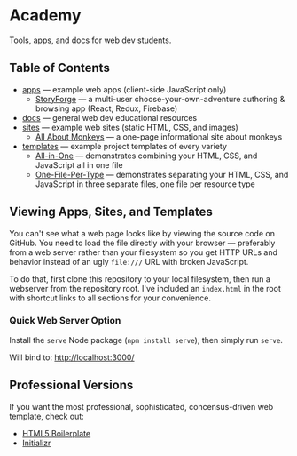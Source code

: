 # Academy

Tools, apps, and docs for web dev students.

## Table of Contents

* [apps](apps/) &mdash; example web apps (client-side JavaScript only)
    * [StoryForge](apps/storyforge) &mdash; a multi-user choose-your-own-adventure authoring & browsing app (React, Redux, Firebase)
* [docs](docs/) &mdash; general web dev educational resources
* [sites](sites/) &mdash; example web sites (static HTML, CSS, and images)
    * [All About Monkeys](sites/monkeys/) &mdash; a one-page informational site about monkeys
* [templates](templates/) &mdash; example project templates of every variety
    * [All-in-One](templates/all-in-one/) &mdash; demonstrates combining your HTML, CSS, and JavaScript all in one file
    * [One-File-Per-Type](templates/one-file-per-type/) &mdash; demonstrates separating your HTML, CSS, and JavaScript in three separate files, one file per resource type

## Viewing Apps, Sites, and Templates

You can't see what a web page looks like by viewing the source code on GitHub.
You need to load the file directly with your browser &mdash; preferably from a web server rather than your filesystem so you get HTTP URLs and behavior instead of an ugly `file:///` URL with broken JavaScript.

To do that, first clone this repository to your local filesystem, then run a webserver from the repository root.
I've included an `index.html` in the root with shortcut links to all sections for your convenience.

### Quick Web Server Option

Install the `serve` Node package (`npm install serve`), then simply run `serve`.

Will bind to: [http://localhost:3000/](http://localhost:3000/)

## Professional Versions

If you want the most professional, sophisticated, concensus-driven web template, check out:

* [HTML5 Boilerplate](https://html5boilerplate.com/)
* [Initializr](http://www.initializr.com/)

